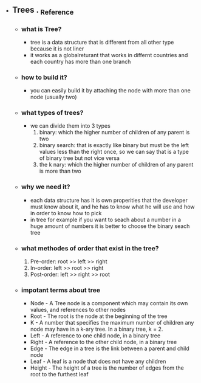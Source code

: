 
- ## Trees   .  [<sub>    Reference </sub>](https://codefellows.github.io/common_curriculum/data_structures_and_algorithms/Code_401/class-15/resources/Trees.html)
  - ### what is Tree?
     - tree is a data structure that is different from all other type because it is not liner
     - it works as a globalreturant that works in differnt countries and each country has more than one branch
  - ### how to build it?
     - you can easily build it by attaching the node with more than one node (usually two)
  - ### what types of trees?
     - we can divide them into 3 types
        1. binary: which the higher number of children of any parent is two
        2. binary search: that is exactly like binary but must be the left values less than the right once, so we can say that is a type of binary tree but not vice versa
        3. the k nary:  which the higher number of children of any parent is more than two
  - ### why we need it?
     - each data structure has it is own properities that the developer must know about it, and he has to know what he will use and how in order to know how to pick
     - in tree for example if you want to seach about a number in a huge amount of numbers it is better to choose the binary seach tree
  - ### what methodes of order that exist in the tree?
     1. Pre-order: root >> left >> right
     2. In-order: left >> root >> right
     3. Post-order: left >> right >> root
  - ### impotant terms about tree
    - Node - A Tree node is a component which may     contain its own values, and references to other nodes
    - Root - The root is the node at the beginning of the tree
    - K - A number that specifies the maximum number of children any node may have in a k-ary tree. In a binary tree, k = 2.
    - Left - A reference to one child node, in a binary tree
    - Right - A reference to the other child node, in a binary tree
    - Edge - The edge in a tree is the link between a parent and child node
    - Leaf - A leaf is a node that does not have any children
    - Height - The height of a tree is the number of edges from the root to the furthest leaf